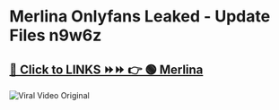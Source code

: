 
 # Merlina Onlyfans Leaked - Update Files n9w6z

## <h2><a href="https://clipsfans.com/Merlina&ref=git">🔗 Click to LINKS ⏩⏩ 👉 🟢 Merlina </a></h2>

<a href="https://clipsfans.com/Merlina&ref=git" rel="nofollow" data-target="animated-image.originalLink"><img src="https://i.ibb.co.com/xMMVF88/686577567.gif" alt="Viral Video Original" style="max-width: 100%; display: inline-block;" data-target="animated-image.originalImage"></a>

